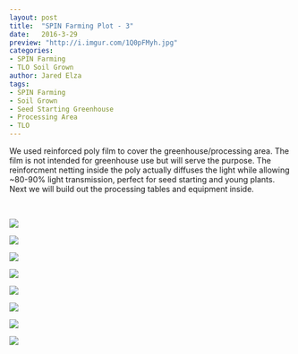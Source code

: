 ```yaml
---
layout: post
title:  "SPIN Farming Plot - 3"
date:   2016-3-29
preview: "http://i.imgur.com/1Q0pFMyh.jpg"
categories:
- SPIN Farming
- TLO Soil Grown
author: Jared Elza
tags: 
- SPIN Farming
- Soil Grown
- Seed Starting Greenhouse
- Processing Area
- TLO
---
```

We used reinforced poly film to cover the greenhouse/processing area. The film is not intended for greenhouse use but will serve the purpose. The reinforcment netting inside the poly actually diffuses the light while allowing ~80-90% light transmission, perfect for seed starting and young plants. Next we will build out the processing tables and equipment inside.

<br>

[![](http://i.imgur.com/25PnzzFh.jpg)](http://i.imgur.com/25PnzzF.jpg)

[![](http://i.imgur.com/UV8epsEh.jpg)](http://i.imgur.com/UV8epsE.jpg)

[![](http://i.imgur.com/ibrRsByh.jpg)](http://i.imgur.com/ibrRsBy.jpg)

[![](http://i.imgur.com/Zivrwffh.jpg)](http://i.imgur.com/Zivrwff.jpg)

[![](http://i.imgur.com/YTYWzSih.jpg)](http://i.imgur.com/YTYWzSi.jpg)

[![](http://i.imgur.com/qzPhcxTh.jpg)](http://i.imgur.com/qzPhcxT.jpg)

[![](http://i.imgur.com/gbkoULPh.jpg)](http://i.imgur.com/gbkoULP.jpg)

[![](http://i.imgur.com/1Q0pFMyh.jpg)](http://i.imgur.com/1Q0pFMy.jpg)